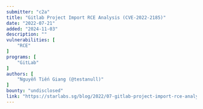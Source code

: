 ```yaml
---
submitter: "c2a"
title: "Gitlab Project Import RCE Analysis (CVE-2022-2185)"
date: "2022-07-21"
added: "2024-11-03"
description: ""
vulnerabilities: [
    "RCE"
]
programs: [
    "GitLab"
]
authors: [
    "Nguyễn Tiến Giang (@testanull)"
]
bounty: "undisclosed"
link: "https://starlabs.sg/blog/2022/07-gitlab-project-import-rce-analysis-cve-2022-2185/"
---
```




